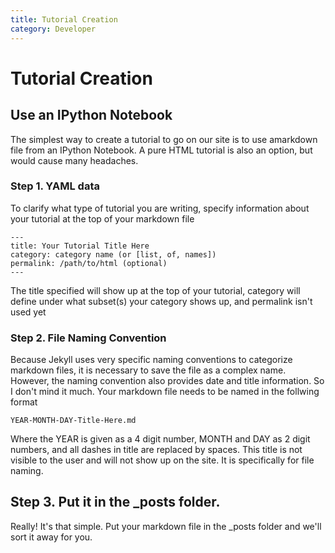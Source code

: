 ```yaml
---
title: Tutorial Creation
category: Developer
---
```

# Tutorial Creation

## Use an IPython Notebook
The simplest way to create a tutorial to go on our site is to use amarkdown file from an IPython Notebook.  A pure HTML tutorial is also an option, but would cause many headaches.

### Step 1. YAML data
To clarify what type of tutorial you are writing, specify information about your tutorial at the top of your markdown file

	---
	title: Your Tutorial Title Here
	category: category name (or [list, of, names])
	permalink: /path/to/html (optional)
	---

The title specified will show up at the top of your tutorial, category will define under what subset(s) your category shows up, and permalink isn't used yet

### Step 2. File Naming Convention
Because Jekyll uses very specific naming conventions to categorize markdown files, it is necessary to save the file as a complex name. However, the naming convention also provides date and title information. So I don't mind it much.  Your markdown file needs to be named in the follwing format

	YEAR-MONTH-DAY-Title-Here.md

Where the YEAR is given as a 4 digit number, MONTH and DAY as 2 digit numbers, and all dashes in title are replaced by spaces. This title is not visible to the user and will not show up on the site. It is specifically for file naming.

## Step 3. Put it in the _posts folder.
Really! It's that simple. Put your markdown file in the _posts folder and we'll sort it away for you.